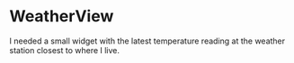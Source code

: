 # WeatherView 
I needed a small widget with the latest temperature reading at the weather station closest to where I live.
